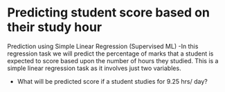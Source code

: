# Predicting student score based on their study hour
Prediction using Simple Linear Regression (Supervised ML) -In this regression task we will predict the percentage of marks that a student is expected to score based upon the number of hours they studied. This is a simple linear regression task as it involves just two variables. 

- What will be predicted score if a student studies for 9.25 hrs/ day?
